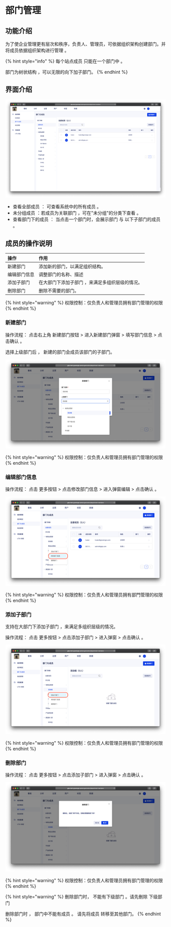 # 部门管理

## 功能介绍

为了使企业管理更有层次和秩序，负责人、管理员，可依据组织架构创建部门。并将成员依据组织架构进行管理 。 

{% hint style="info" %}
每个站点成员 只能在一个部门中 。

部门为树状结构 ，可以无限的向下加子部门。
{% endhint %}

## 界面介绍

![](../../.gitbook/assets/ying-mu-jie-tu-20200703-xia-wu-1.45.55.png)

* 查看全部成员  ： 可查看系统中的所有成员 。
* 未分组成员 ：若成员为关联部门 ，可在"未分组"的分类下查看 。‌
* 查看部门下的成员 ： 当点击一个部门时，会展示部门 与 以下子部门的成员 。

## 成员的操作说明

| 操作 | 作用 |
| :--- | :--- |
| 新建部门 | 添加新的部门，以满足组织结构。 |
| 编辑部门信息 | 调整部门的名称、描述 |
| 添加子部门 | 在大部门下添加子部门 ，来满足多组织层级的情况。 |
| 刪除部门 | 删除不需要的部门。 |

{% hint style="warning" %}
权限控制：仅负责人和管理员拥有部门管理的权限
{% endhint %}

### 

### 新建部门

操作流程： 点击右上角 新建部门按钮  &gt;  进入新建部门弹窗  &gt;  填写部门信息 &gt; 点击确认 。

选择上级部门后 ， 新建的部门会成员该部门的子部门。 

![](../../.gitbook/assets/ying-mu-jie-tu-20200703-xia-wu-1.46.45.png)

{% hint style="warning" %}
权限控制：仅负责人和管理员拥有部门管理的权限
{% endhint %}



### 编辑部门信息

操作流程： 点击 更多按钮 &gt;  点击修改部门信息 &gt; 进入弹窗编辑 &gt; 点击确认 。

![](../../.gitbook/assets/ying-mu-jie-tu-20200703-xia-wu-1.47.12.png)

{% hint style="warning" %}
权限控制：仅负责人和管理员拥有部門管理的权限
{% endhint %}

### 

### 添加子部门

支持在大部门下添加子部门 ，来满足多组织层级的情况。

操作流程： 点击 更多按钮 &gt;  点击添加子部门 &gt; 进入弹窗 &gt; 点击确认 。

![](../../.gitbook/assets/ying-mu-jie-tu-20200703-xia-wu-1.48.15.png)

{% hint style="warning" %}
权限控制：仅负责人和管理员拥有部门管理的权限
{% endhint %}

### 

### 刪除部门

操作流程： 点击 更多按钮 &gt;  点击添加子部门 &gt; 进入弹窗 &gt; 点击确认 。

![](../../.gitbook/assets/ying-mu-jie-tu-20200703-xia-wu-1.48.45.png)

{% hint style="warning" %}
权限控制：仅负责人和管理员拥有部门管理的权限
{% endhint %}

{% hint style="warning" %}
刪除部门时， 不能有下级部门 。请先刪除 下级部门

删除部门时 ， 部门中不能有成员 。 请先将成员 转移至其他部门。
{% endhint %}










